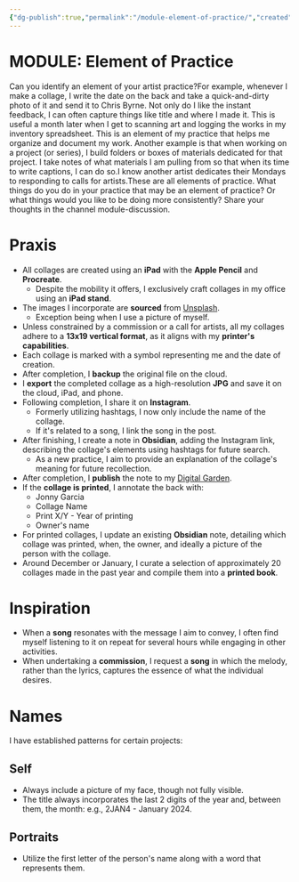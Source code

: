 ```yaml
---
{"dg-publish":true,"permalink":"/module-element-of-practice/","created":"2024-01-09T22:10:35.140-05:00","updated":"2024-01-23T17:56:20.711-05:00"}
---
```



# MODULE: Element of Practice

Can you identify an element of your artist practice?For example, whenever I make a collage, I write the date on the back and take a quick-and-dirty photo of it and send it to Chris Byrne. Not only do I like the instant feedback, I can often capture things like title and where I made it. This is useful a month later when I get to scanning art and logging the works in my inventory spreadsheet. This is an element of my practice that helps me organize and document my work. Another example is that when working on a project (or series), I build folders or boxes of materials dedicated for that project. I take notes of what materials I am pulling from so that when its time to write captions, I can do so.I know another artist dedicates their Mondays to responding to calls for artists.These are all elements of practice. What things do you do in your practice that may be an element of practice? Or what things would you like to be doing more consistently? Share your thoughts in the channel module-discussion.

# Praxis

- All collages are created using an **iPad** with the **Apple Pencil** and **Procreate**.
	- Despite the mobility it offers, I exclusively craft collages in my office using an **iPad stand**.
- The images I incorporate are **sourced** from [Unsplash](https://unsplash.com/).
	- Exception being when I use a picture of myself.
- Unless constrained by a commission or a call for artists, all my collages adhere to a **13x19 vertical format**, as it aligns with my **printer's capabilities**.
- Each collage is marked with a symbol representing me and the date of creation.
- After completion, I **backup** the original file on the cloud.
- I **export** the completed collage as a high-resolution **JPG** and save it on the cloud, iPad, and phone.
- Following completion, I share it on **Instagram**.
	- Formerly utilizing hashtags, I now only include the name of the collage.
	- If it's related to a song, I link the song in the post.
- After finishing, I create a note in **Obsidian**, adding the Instagram link, describing the collage's elements using hashtags for future search.
	- As a new practice, I aim to provide an explanation of the collage's meaning for future recollection.
- After completion, I **publish** the note to my [Digital Garden](https://jonnygarcia.netlify.app/digital-collage/).
- If the **collage is printed**, I annotate the back with:
	- Jonny Garcia
	- Collage Name
	- Print X/Y - Year of printing
	- Owner's name
- For printed collages, I update an existing **Obsidian** note, detailing which collage was printed, when, the owner, and ideally a picture of the person with the collage.
- Around December or January, I curate a selection of approximately 20 collages made in the past year and compile them into a **printed book**.

# Inspiration

- When a **song** resonates with the message I aim to convey, I often find myself listening to it on repeat for several hours while engaging in other activities.
- When undertaking a **commission**, I request a **song** in which the melody, rather than the lyrics, captures the essence of what the individual desires.

# Names

I have established patterns for certain projects:

## Self

- Always include a picture of my face, though not fully visible.
- The title always incorporates the last 2 digits of the year and, between them, the month: e.g., 2JAN4 - January 2024.

## Portraits

- Utilize the first letter of the person's name along with a word that represents them.
